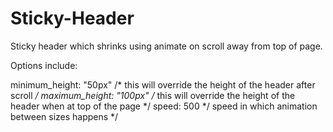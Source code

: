 # Sticky-Header

Sticky header which shrinks using animate on scroll away from top of page.

Options include:

minimum_height: "50px" /* this will override the height of the header after scroll */
maximum_height: "100px" /* this will override the height of the header when at top of the page */
speed: 500 */ speed in which animation between sizes happens */
